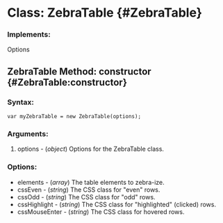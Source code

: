 Class: ZebraTable {#ZebraTable}
=========================================

### Implements:

Options


ZebraTable Method: constructor {#ZebraTable:constructor}
-------------------------------------------------------------------


### Syntax:

	var myZebraTable = new ZebraTable(options);

### Arguments:

1. options - (*object*)  Options for the ZebraTable class.

### Options:

* elements - (*array*)  The table elements to zebra-ize.
* cssEven - (*string*)  The CSS class for "even" rows.
* cssOdd - (*string*)  The CSS class for "odd" rows.
* cssHighlight - (*string*)  The CSS class for "highlighted" (clicked) rows.
* cssMouseEnter - (*string*)  The CSS class for hovered rows.